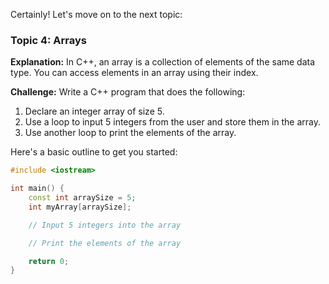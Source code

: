 Certainly! Let's move on to the next topic:

### Topic 4: Arrays

**Explanation:**
In C++, an array is a collection of elements of the same data type. You can access elements in an array using their index.

**Challenge:**
Write a C++ program that does the following:

1. Declare an integer array of size 5.
2. Use a loop to input 5 integers from the user and store them in the array.
3. Use another loop to print the elements of the array.

Here's a basic outline to get you started:

```cpp
#include <iostream>

int main() {
    const int arraySize = 5;
    int myArray[arraySize];

    // Input 5 integers into the array

    // Print the elements of the array

    return 0;
}
```